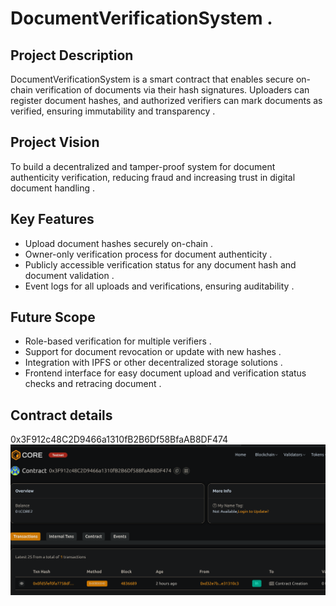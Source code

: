 # DocumentVerificationSystem .

## Project Description 
DocumentVerificationSystem is a smart contract that enables secure on-chain verification of documents via their hash signatures. Uploaders can register document hashes, and authorized verifiers can mark documents as verified, ensuring immutability and transparency .

## Project Vision 
To build a decentralized and tamper-proof system for document authenticity verification, reducing fraud and increasing trust in digital document handling  .

## Key Features
- Upload document hashes securely on-chain .
- Owner-only verification process for document authenticity  .
- Publicly accessible verification status for any document hash and document validation .
- Event logs for all uploads and verifications, ensuring auditability .

## Future Scope
- Role-based verification for multiple verifiers . 
- Support for document revocation or update with new hashes .
- Integration with IPFS or other decentralized storage solutions . 
- Frontend interface for easy document upload and verification status checks and retracing document .

## Contract details 
0x3F912c48C2D9466a1310fB2B6Df58BfaAB8DF474![alt text](image.png)
